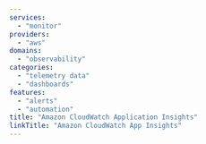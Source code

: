 ```yaml
---
services:
  - "monitor"
providers:
  - "aws"
domains:
  - "observability"
categories:
  - "telemetry data"
  - "dashboards"
features:
  - "alerts"
  - "automation"
title: "Amazon CloudWatch Application Insights"
linkTitle: "Amazon CloudWatch App Insights"
---
```


